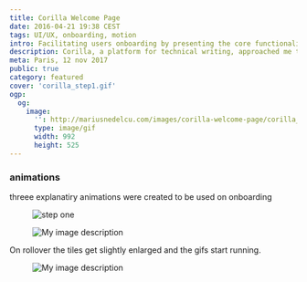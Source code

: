 ```yaml
---
title: Corilla Welcome Page
date: 2016-04-21 19:38 CEST
tags: UI/UX, onboarding, motion
intro: Facilitating users onboarding by presenting the core functionality of a product in three simple animations
description: Corilla, a platform for technical writing, approached me to provide a solution for their after signin welcome page. Users landed on the existing page, an article explaining Corilla, and got stuck. I came up with a solution to show users how the platform works.
meta: Paris, 12 nov 2017
public: true
category: featured
cover: 'corilla_step1.gif'
ogp:
  og:
    image:
      '': http://mariusnedelcu.com/images/corilla-welcome-page/corilla_step1.gif
      type: image/gif
      width: 992
      height: 525
---
```

### animations
threee explanatiry animations were created to be used on onboarding

<figure class="one">
	<img src="/images/corilla-welcome-page/corilla_step2.gif" alt="step one">
</figure>

<figure class="one">
	<img src="/images/corilla-welcome-page/corilla_step3.gif" alt="My image description">
</figure>

On rollover the tiles get slightly enlarged and the gifs start running.

<figure class="one">
	<img src="/images/corilla-welcome-page/welcome_page.gif" alt="My image description">
</figure>
